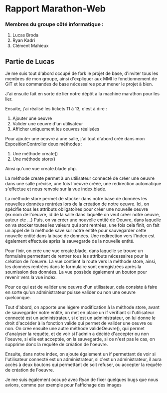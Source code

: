 # Rapport Marathon-Web


### Membres du groupe côté informatique : 
1. Lucas Broda
2. Ryan Kadri
3. Clément Mahieux


## Partie de Lucas 

Je me suis tout d'abord occupé de fork le projet de base, d'inviter tous les membres de mon groupe, ainsi d'expliquer aux MMI le fonctionnement de GIT et les commandes de base nécessaires pour mener le projet à bien.

J'ai ensuite fait en sorte de lier notre dépôt à la machine marathon pour les lier.

Ensuite, j'ai réalisé les tickets 11 à 13, c'est à dire :

1. Ajouter une oeuvre
2. Valider une oeuvre d'un utilisateur
3. Afficher uniquement les oeuvres réalisées


Pour ajouter une oeuvre à une salle, j'ai tout d'abord créé dans mon ExpositionController deux méthodes : 
1. Une méthode create()
2. Une méthode store()


Ainsi qu'une vue create.blade.php.

La méthode create permet à un utilisateur connecté de créer une oeuvre dans une salle précise, une fois l'oeuvre créée, une redirection automatique s'effectue et nous renvoie sur la vue index.blade.

La méthode store permet de stocker dans notre base de données les nouvelles données rentrées lors de la création de notre oeuvre.
Ici, on spécifie tous les attributs obligatoires pour créer une nouvelle oeuvre (ex:nom de l'oeuvre, id de la salle dans laquelle on veut créer notre oeuvre, auteur etc ...)
Puis, on va créer une nouvelle entité de Oeuvre, dans laquelle on va stocker toutes les valeurs qui sont rentrées, une fois cela finit, on fait un appel de la méthode save sur notre entité pour sauvegarder cette nouvelle entité dans la base de données.
Une redirection vers l'index est également effectuée après la sauvegarde de la nouvelle entité.


Pour finir, on crée une vue create.blade, dans laquelle se trouve un formulaire permettant de rentrer tous les attributs nécessaires pour la création de l'oeuvre.
La vue contient la route vers la méthode store, ainsi, les données rentrées dans le formulaire sont enregistrées après la soumission des données.
La vue possède également un bouton pour revenir vers la vue index.


Pour ce qui est de valider une oeuvre d'un utilisateur, cela consiste à faire en sorte qu'un administrateur puisse valider ou non une oeuvre quelconque.

Tout d'abord, on apporte une légère modification à la méthode store, avant de sauvegarder notre entité, on met en place un if vérifiant si l'utilisateur connecté est un administrateur, si c'est un administrateur, on lui donne le droit d'accèder à la fonction valide qui permet de valider une oeuvre ou non.
On crée ensuite une autre méthode valideOeuvre(), qui permet d'analyser la requête, et de voir si l'admin a décidé d'accepter ou non l'oeuvre, si elle est acceptée, on la sauvegarde, si ce n'est pas le cas, on supprime donc la requête de création de l'oeuvre.

Ensuite, dans notre index, on ajoute également un if permettant de voir si l'utilisateur connecté est un administrateur, si c'est un administrateur, il aura accès à deux boutons qui permettant de soit refuser, ou accepter la requête de création de l'oeuvre.

Je me suis également occupé avec Ryan de fixer quelques bugs que nous avions, comme par exemple pour l'affichage des images
